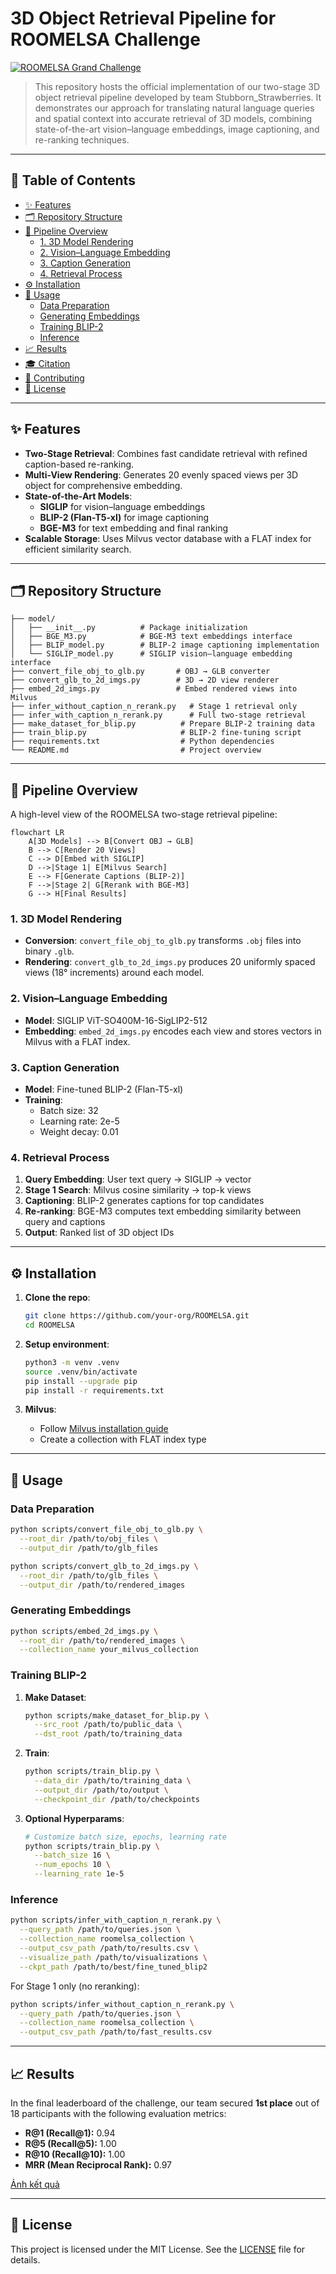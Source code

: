 # 3D Object Retrieval Pipeline for ROOMELSA Challenge

[![ROOMELSA Grand Challenge](https://img.shields.io/badge/SHREC-2025-blue)](https://aichallenge.hcmus.edu.vn/shrec-2025/smart3droom)

> This repository hosts the official implementation of our two-stage 3D object retrieval pipeline developed by team Stubborn_Strawberries. It demonstrates our approach for translating natural language queries and spatial context into accurate retrieval of 3D models, combining state-of-the-art vision–language embeddings, image captioning, and re-ranking techniques.

---

## 📖 Table of Contents

- [✨ Features](#-features)
- [🗂️ Repository Structure](#️-repository-structure)
- [🚀 Pipeline Overview](#-pipeline-overview)
  - [1. 3D Model Rendering](#1-3d-model-rendering)
  - [2. Vision–Language Embedding](#2-visionlanguage-embedding)
  - [3. Caption Generation](#3-caption-generation)
  - [4. Retrieval Process](#4-retrieval-process)
- [⚙️ Installation](#️-installation)
- [🎯 Usage](#-usage)
  - [Data Preparation](#data-preparation)
  - [Generating Embeddings](#generating-embeddings)
  - [Training BLIP-2](#training-blip-2)
  - [Inference](#inference)
- [📈 Results](#-results)
- [🎓 Citation](#-citation)
- [🤝 Contributing](#-contributing)
- [📄 License](#-license)

---

## ✨ Features

- **Two-Stage Retrieval**: Combines fast candidate retrieval with refined caption-based re-ranking.
- **Multi-View Rendering**: Generates 20 evenly spaced views per 3D object for comprehensive embedding.
- **State-of-the-Art Models**:
  - **SIGLIP** for vision–language embeddings
  - **BLIP-2 (Flan-T5-xl)** for image captioning
  - **BGE-M3** for text embedding and final ranking
- **Scalable Storage**: Uses Milvus vector database with a FLAT index for efficient similarity search.

---

## 🗂️ Repository Structure

```
├── model/
│   ├── __init__.py          # Package initialization
│   ├── BGE_M3.py            # BGE-M3 text embeddings interface
│   ├── BLIP_model.py        # BLIP-2 image captioning implementation
│   └── SIGLIP_model.py      # SIGLIP vision–language embedding interface
├── convert_file_obj_to_glb.py       # OBJ → GLB converter
├── convert_glb_to_2d_imgs.py        # 3D → 2D view renderer
├── embed_2d_imgs.py                 # Embed rendered views into Milvus
├── infer_without_caption_n_rerank.py   # Stage 1 retrieval only
├── infer_with_caption_n_rerank.py      # Full two-stage retrieval
├── make_dataset_for_blip.py          # Prepare BLIP-2 training data
├── train_blip.py                     # BLIP-2 fine-tuning script
├── requirements.txt                  # Python dependencies
└── README.md                         # Project overview

```

---

## 🚀 Pipeline Overview

A high-level view of the ROOMELSA two-stage retrieval pipeline:

```mermaid
flowchart LR
    A[3D Models] --> B[Convert OBJ → GLB]
    B --> C[Render 20 Views]
    C --> D[Embed with SIGLIP]
    D -->|Stage 1| E[Milvus Search]
    E --> F[Generate Captions (BLIP-2)]
    F -->|Stage 2| G[Rerank with BGE-M3]
    G --> H[Final Results]
```

### 1. 3D Model Rendering

- **Conversion**: `convert_file_obj_to_glb.py` transforms `.obj` files into binary `.glb`.
- **Rendering**: `convert_glb_to_2d_imgs.py` produces 20 uniformly spaced views (18° increments) around each model.

### 2. Vision–Language Embedding

- **Model**: SIGLIP ViT-SO400M-16-SigLIP2-512
- **Embedding**: `embed_2d_imgs.py` encodes each view and stores vectors in Milvus with a FLAT index.

### 3. Caption Generation

- **Model**: Fine-tuned BLIP-2 (Flan-T5-xl)
- **Training**:
  - Batch size: 32
  - Learning rate: 2e-5
  - Weight decay: 0.01

### 4. Retrieval Process

1. **Query Embedding**: User text query → SIGLIP → vector
2. **Stage 1 Search**: Milvus cosine similarity → top-k views
3. **Captioning**: BLIP-2 generates captions for top candidates
4. **Re-ranking**: BGE-M3 computes text embedding similarity between query and captions
5. **Output**: Ranked list of 3D object IDs

---

## ⚙️ Installation

1. **Clone the repo**:
   ```bash
   git clone https://github.com/your-org/ROOMELSA.git
   cd ROOMELSA
   ```

2. **Setup environment**:
   ```bash
   python3 -m venv .venv
   source .venv/bin/activate
   pip install --upgrade pip
   pip install -r requirements.txt
   ```

3. **Milvus**:
   - Follow [Milvus installation guide](https://milvus.io/docs/install_standalone.md)
   - Create a collection with FLAT index type

---

## 🎯 Usage

### Data Preparation

```bash
python scripts/convert_file_obj_to_glb.py \
  --root_dir /path/to/obj_files \
  --output_dir /path/to/glb_files

python scripts/convert_glb_to_2d_imgs.py \
  --root_dir /path/to/glb_files \
  --output_dir /path/to/rendered_images
```

### Generating Embeddings

```bash
python scripts/embed_2d_imgs.py \
  --root_dir /path/to/rendered_images \
  --collection_name your_milvus_collection
```

### Training BLIP-2

1. **Make Dataset**:
   ```bash
   python scripts/make_dataset_for_blip.py \
     --src_root /path/to/public_data \
     --dst_root /path/to/training_data
   ```

2. **Train**:
   ```bash
   python scripts/train_blip.py \
     --data_dir /path/to/training_data \
     --output_dir /path/to/output \
     --checkpoint_dir /path/to/checkpoints
   ```

3. **Optional Hyperparams**:
   ```bash
   # Customize batch size, epochs, learning rate
   python scripts/train_blip.py \
     --batch_size 16 \
     --num_epochs 10 \
     --learning_rate 1e-5
   ```

### Inference

```bash
python scripts/infer_with_caption_n_rerank.py \
  --query_path /path/to/queries.json \
  --collection_name roomelsa_collection \
  --output_csv_path /path/to/results.csv \
  --visualize_path /path/to/visualizations \
  --ckpt_path /path/to/best/fine_tuned_blip2
```

For Stage 1 only (no reranking):

```bash
python scripts/infer_without_caption_n_rerank.py \
  --query_path /path/to/queries.json \
  --collection_name roomelsa_collection \
  --output_csv_path /path/to/fast_results.csv
```

---

## 📈 Results
In the final leaderboard of the challenge, our team secured **1st place** out of 18 participants with the following evaluation metrics:

- **R@1 (Recall@1):** 0.94
- **R@5 (Recall@5):** 1.00  
- **R@10 (Recall@10):** 1.00  
- **MRR (Mean Reciprocal Rank):** 0.97 

[Ảnh kết quả](https://scontent.fdad3-1.fna.fbcdn.net/v/t39.30808-6/492588698_122222014808142763_3949470163467974835_n.jpg?_nc_cat=110&ccb=1-7&_nc_sid=127cfc&_nc_eui2=AeHSU2cEN_Xswn5t6b-2pV4-RvbHIm2X9ChG9scibZf0KDcBeCo2uMCRnMd9yg9UW4heDH_N0G5MJOB1FzRfJBY_&_nc_ohc=HB70uKCdRukQ7kNvwHaUF5d&_nc_oc=AdkSvXzcdXXqxL98YFmChY4IZq_LXlb7qK-jNxlYE1y4UP2Jn2o3BqY7dy5j2wE_r-w&_nc_zt=23&_nc_ht=scontent.fdad3-1.fna&_nc_gid=13gzqv2jV7fup_60Mr46vg&oh=00_AfFPqLO25nrVFm3PmC8dWaEGMdeqbXc52GLKu3LZPRzNLQ&oe=6813A6A9)

---

## 📄 License

This project is licensed under the MIT License. See the [LICENSE](./LICENSE) file for details.

